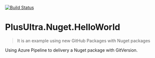 [![Build Status](https://travis-ci.org/alefcarlos/PlusUltra.Nuget.HelloWorld.svg?branch=master)](https://travis-ci.org/alefcarlos/PlusUltra.Nuget.HelloWorld/)

# PlusUltra.Nuget.HelloWorld

> It is an example using new GitHub Packages with Nuget packages

Using Azure Pipeline to delivery a Nuget package with GitVersion.